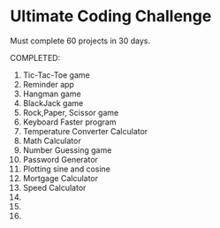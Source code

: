# Ultimate Coding Challenge 
Must complete 60 projects in 30 days.

COMPLETED: 

1. Tic-Tac-Toe game
2. Reminder app
3. Hangman game
4. BlackJack game
5. Rock,Paper, Scissor game
6. Keyboard Faster program
7. Temperature Converter Calculator
8. Math Calculator 
9. Number Guessing game
10. Password Generator
11. Plotting sine and cosine
12. Mortgage Calculator
13. Speed Calculator 
14. 
15.
16.

